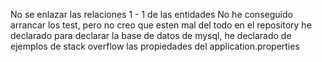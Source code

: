 No se enlazar las relaciones 1 - 1 de las entidades
No he conseguido arrancar los test, pero no creo que esten mal del todo
en el repository he declarado
para declarar la base de datos de mysql, he declarado de ejemplos de stack overflow las propiedades del application.properties


